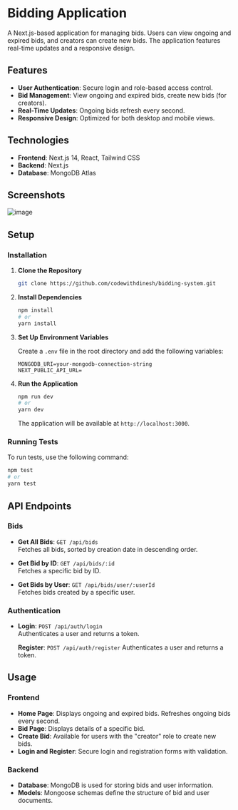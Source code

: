 
# Bidding Application

A Next.js-based application for managing bids. Users can view ongoing and expired bids, and creators can create new bids. The application features real-time updates and a responsive design.

## Features

- **User Authentication**: Secure login and role-based access control.
- **Bid Management**: View ongoing and expired bids, create new bids (for creators).
- **Real-Time Updates**: Ongoing bids refresh every second.
- **Responsive Design**: Optimized for both desktop and mobile views.

## Technologies

- **Frontend**: Next.js 14, React, Tailwind CSS
- **Backend**: Next.js
- **Database**: MongoDB Atlas

## Screenshots
![image](https://github.com/user-attachments/assets/45e3ea96-1e4e-4454-935b-1e641ad81cd6)

## Setup
### Installation

1. **Clone the Repository**

   ```bash
   git clone https://github.com/codewithdinesh/bidding-system.git
   ```

2. **Install Dependencies**

   ```bash
   npm install
   # or
   yarn install
   ```

3. **Set Up Environment Variables**

   Create a `.env` file in the root directory and add the following variables:

   ```plaintext
   MONGODB_URI=your-mongodb-connection-string
   NEXT_PUBLIC_API_URL=
   ```

4. **Run the Application**

   ```bash
   npm run dev
   # or
   yarn dev
   ```

   The application will be available at `http://localhost:3000`.

### Running Tests

To run tests, use the following command:

```bash
npm test
# or
yarn test
```

## API Endpoints

### Bids

- **Get All Bids**: `GET /api/bids`  
  Fetches all bids, sorted by creation date in descending order.

- **Get Bid by ID**: `GET /api/bids/:id`  
  Fetches a specific bid by ID.

- **Get Bids by User**: `GET /api/bids/user/:userId`  
  Fetches bids created by a specific user.

### Authentication

- **Login**: `POST /api/auth/login`  
  Authenticates a user and returns a token.

  **Register**: `POST /api/auth/register`
  Authenticates a user and returns a token.

## Usage

### Frontend

- **Home Page**: Displays ongoing and expired bids. Refreshes ongoing bids every second.
- **Bid Page**: Displays details of a specific bid.
- **Create Bid**: Available for users with the "creator" role to create new bids.
- **Login and Register**: Secure login and registration forms with validation.



### Backend

- **Database**: MongoDB is used for storing bids and user information.
- **Models**: Mongoose schemas define the structure of bid and user documents.
